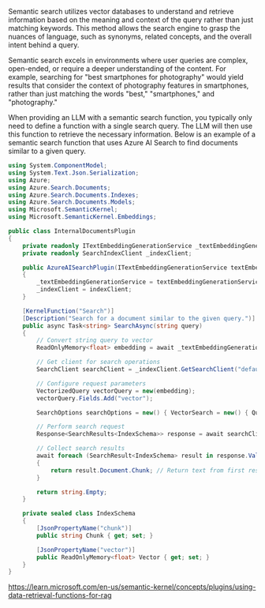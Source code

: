 Semantic search utilizes vector databases to understand and retrieve information based on the meaning and context of the query rather than just matching keywords. This method allows the search engine to grasp the nuances of language, such as synonyms, related concepts, and the overall intent behind a query.

Semantic search excels in environments where user queries are complex, open-ended, or require a deeper understanding of the content. For example, searching for "best smartphones for photography" would yield results that consider the context of photography features in smartphones, rather than just matching the words "best," "smartphones," and "photography."

When providing an LLM with a semantic search function, you typically only need to define a function with a single search query. The LLM will then use this function to retrieve the necessary information. Below is an example of a semantic search function that uses Azure AI Search to find documents similar to a given query.


```csharp
using System.ComponentModel;
using System.Text.Json.Serialization;
using Azure;
using Azure.Search.Documents;
using Azure.Search.Documents.Indexes;
using Azure.Search.Documents.Models;
using Microsoft.SemanticKernel;
using Microsoft.SemanticKernel.Embeddings;

public class InternalDocumentsPlugin
{
    private readonly ITextEmbeddingGenerationService _textEmbeddingGenerationService;
    private readonly SearchIndexClient _indexClient;

    public AzureAISearchPlugin(ITextEmbeddingGenerationService textEmbeddingGenerationService, SearchIndexClient indexClient)
    {
        _textEmbeddingGenerationService = textEmbeddingGenerationService;
        _indexClient = indexClient;
    }

    [KernelFunction("Search")]
    [Description("Search for a document similar to the given query.")]
    public async Task<string> SearchAsync(string query)
    {
        // Convert string query to vector
        ReadOnlyMemory<float> embedding = await _textEmbeddingGenerationService.GenerateEmbeddingAsync(query);

        // Get client for search operations
        SearchClient searchClient = _indexClient.GetSearchClient("default-collection");

        // Configure request parameters
        VectorizedQuery vectorQuery = new(embedding);
        vectorQuery.Fields.Add("vector");

        SearchOptions searchOptions = new() { VectorSearch = new() { Queries = { vectorQuery } } };

        // Perform search request
        Response<SearchResults<IndexSchema>> response = await searchClient.SearchAsync<IndexSchema>(searchOptions);

        // Collect search results
        await foreach (SearchResult<IndexSchema> result in response.Value.GetResultsAsync())
        {
            return result.Document.Chunk; // Return text from first result
        }

        return string.Empty;
    }

    private sealed class IndexSchema
    {
        [JsonPropertyName("chunk")]
        public string Chunk { get; set; }

        [JsonPropertyName("vector")]
        public ReadOnlyMemory<float> Vector { get; set; }
    }
}
```

https://learn.microsoft.com/en-us/semantic-kernel/concepts/plugins/using-data-retrieval-functions-for-rag